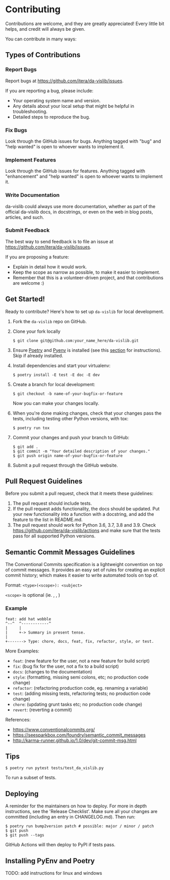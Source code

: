 # Contributing

Contributions are welcome, and they are greatly appreciated! Every little bit
helps, and credit will always be given.

You can contribute in many ways:

## Types of Contributions

### Report Bugs

Report bugs at https://github.com/itera/da-vislib/issues.

If you are reporting a bug, please include:

* Your operating system name and version.
* Any details about your local setup that might be helpful in troubleshooting.
* Detailed steps to reproduce the bug.

### Fix Bugs

Look through the GitHub issues for bugs. Anything tagged with "bug" and "help
wanted" is open to whoever wants to implement it.

### Implement Features

Look through the GitHub issues for features. Anything tagged with "enhancement"
and "help wanted" is open to whoever wants to implement it.

### Write Documentation

da-vislib could always use more documentation, whether as part of the
official da-vislib docs, in docstrings, or even on the web in blog posts,
articles, and such.

### Submit Feedback

The best way to send feedback is to file an issue at https://github.com/itera/da-vislib/issues.

If you are proposing a feature:

* Explain in detail how it would work.
* Keep the scope as narrow as possible, to make it easier to implement.
* Remember that this is a volunteer-driven project, and that contributions
  are welcome :)

## Get Started!

Ready to contribute? Here's how to set up `da-vislib` for local development.

1. Fork the `da-vislib` repo on GitHub.
2. Clone your fork locally

    ```
    $ git clone git@github.com:your_name_here/da-vislib.git
    ```

3. Ensure [Poetry](https://python-poetry.org/docs/) and [Pyenv](https://github.com/pyenv-win/pyenv-win) is installed (see this [section](##installing-pyenv-and-poetry) for instructions). Skip if already installed.
4. Install dependencies and start your virtualenv:

    ```
    $ poetry install -E test -E doc -E dev
    ```

5. Create a branch for local development:

    ```
    $ git checkout -b name-of-your-bugfix-or-feature
    ```

    Now you can make your changes locally.

6. When you're done making changes, check that your changes pass the
   tests, including testing other Python versions, with tox:

    ```
    $ poetry run tox
    ```

7. Commit your changes and push your branch to GitHub:

    ```
    $ git add .
    $ git commit -m "Your detailed description of your changes."
    $ git push origin name-of-your-bugfix-or-feature
    ```

8. Submit a pull request through the GitHub website.

## Pull Request Guidelines

Before you submit a pull request, check that it meets these guidelines:

1. The pull request should include tests.
2. If the pull request adds functionality, the docs should be updated. Put
   your new functionality into a function with a docstring, and add the
   feature to the list in README.md.
3. The pull request should work for Python 3.6, 3.7, 3.8 and 3.9. Check
   https://github.com/itera/da-vislib/actions
   and make sure that the tests pass for all supported Python versions.

## Semantic Commit Messages Guidelines

The Conventional Commits specification is a lightweight convention on top of commit messages.
It provides an easy set of rules for creating an explicit commit history;
which makes it easier to write automated tools on top of.

Format: `<type>(<scope>): <subject>`

`<scope>` is optional (ie. <parser>, <logging>, <langugage>)

### Example

```
feat: add hat wobble
^--^  ^------------^
|     |
|     +-> Summary in present tense.
|
+-------> Type: chore, docs, feat, fix, refactor, style, or test.
```

More Examples:

- `feat`: (new feature for the user, not a new feature for build script)
- `fix`: (bug fix for the user, not a fix to a build script)
- `docs`: (changes to the documentation)
- `style`: (formatting, missing semi colons, etc; no production code change)
- `refactor`: (refactoring production code, eg. renaming a variable)
- `test`: (adding missing tests, refactoring tests; no production code change)
- `chore`: (updating grunt tasks etc; no production code change)
- `revert`: (reverting a commit)

References:

- https://www.conventionalcommits.org/
- https://seesparkbox.com/foundry/semantic_commit_messages
- http://karma-runner.github.io/1.0/dev/git-commit-msg.html


## Tips

```
$ poetry run pytest tests/test_da_vislib.py
```

To run a subset of tests.


## Deploying

A reminder for the maintainers on how to deploy. For more in depth instructions,
see the 'Release Checklist'.
Make sure all your changes are committed (including an entry in CHANGELOG.md).
Then run:

```
$ poetry run bump2version patch # possible: major / minor / patch
$ git push
$ git push --tags
```

GitHub Actions will then deploy to PyPI if tests pass.

## Installing PyEnv and Poetry

TODO: add instructions for linux and windows
